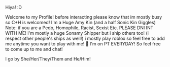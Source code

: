 Hiya! :D

Welcome to my Profile! before interacting please know that im mostly busy so C+H is welcomed! I'm a Huge Amy Kin (and a half Sonic Kin Giggles) Note: if you are a Pedo, Homophile, Racist, Sexist Etc. PLEASE DNI INT WITH ME! I'm mostly a huge Sonamy Shipper but i ship others too! (i respect other people's ships as well!) i mostly play roblox so feel free to add me anytime you want to play with me! 🌹
I'm on PT EVERYDAY! So feel free to come up to me and chat!

I go by She/Her/They/Them and He/Him!
